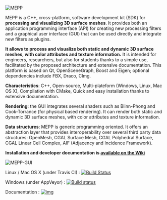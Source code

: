 ![MEPP](https://perso.liris.cnrs.fr/guillaume.lavoue/teaser.jpg)

MEPP is a C++, cross-platform, software development
kit (SDK) for **processing and visualizing 3D surface
meshes**. It provides both an application programming
interface (API) for creating new processing filters and a
graphical user interface (GUI) that can be used directly
and integrate new filters as plugins.

**It allows to process and visualize both static and
dynamic 3D surface meshes, with color attributes and
texture information.**
It is intended for engineers, researchers, but also for
students thanks to a simple use, facilitated by the
proposed architecture and extensive documentation.
This platform is based on Qt, OpenSceneGraph, Boost
and Eigen; optional dependencies include FBX, Draco,
CImg.

**Characteristics**:
C++, Open-source, Multi-plateform (Windows, Linux,
Mac OS X), Compilation with CMake, Quick and easy installation thanks to
extensive documentation.

**Rendering**: the GUI integrates several shaders such as Blinn-Phong and Cook-Torrance (for
physical based rendering). It can render both static and dynamic 3D
surface meshes, with color attributes and
texture information.

**Data structures**: MEPP is generic programming oriented. It offers
an abstraction layer that provides interoperability over several third party data structures: OpenMesh, CGAL Surface Mesh, CGAL Polyhedral Surface, CGAL Linear Cell Complex, AIF (Adjacency and Incidence Framework).


**Installation and developer documentation is [available on the Wiki](https://github.com/MEPP-team/MEPP2/wiki)**


![MEPP-GUI](https://projet.liris.cnrs.fr/mepp/images/mepp2/MEPP2-GUI-V2.PNG)


Linux / Mac OS X (under Travis CI) : [![Build Status](https://travis-ci.org/MEPP-team/MEPP2.svg?branch=master)](https://travis-ci.org/MEPP-team/MEPP2)

Windows (under AppVeyor) : [![Build status](https://ci.appveyor.com/api/projects/status/wrlfantide2fwcpj/branch/master?svg=true)](https://ci.appveyor.com/project/MEPPteam/mepp2)

Documentation : [![img](https://img.shields.io/badge/Documentation-nightly-brightgreen.svg)](http://liris.cnrs.fr/mepp/doc/nightly/)

